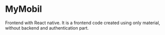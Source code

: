 # MyMobil
 Frontend with React native. It is a frontend code created using only material, without backend and authentication part.

